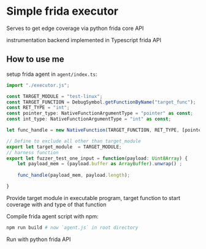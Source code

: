 # Simple frida executor

Serves to get edge coverage via python frida core API

instrumentation backend implemented in Typescript frida API

## How to use me

setup frida agent in `agent/index.ts`:

```ts
import "./executor.js";

const TARGET_MODULE = "test-linux";
const TARGET_FUNCTION = DebugSymbol.getFunctionByName("target_func");
const RET_TYPE = "int";
const pointer_type: NativeFunctionArgumentType = "pointer" as const;
const int_type: NativeFunctionArgumentType = "int" as const;

let func_handle = new NativeFunction(TARGET_FUNCTION, RET_TYPE, [pointer_type, int_type], { traps: 'all' });

// Define to exclude all other than target_module
export let target_module  = TARGET_MODULE;
// harness function
export let fuzzer_test_one_input = function(payload: Uint8Array) {
    let payload_mem = (payload.buffer as ArrayBuffer).unwrap() ;
    
    func_handle(payload_mem, payload.length);

}

```

Provide target module in executable program, target function to start coverage with and type of that function

Compile frida agent script with npm:

```sh
npm run build # now `agent.js` in root directory 
```

Run with python frida API
